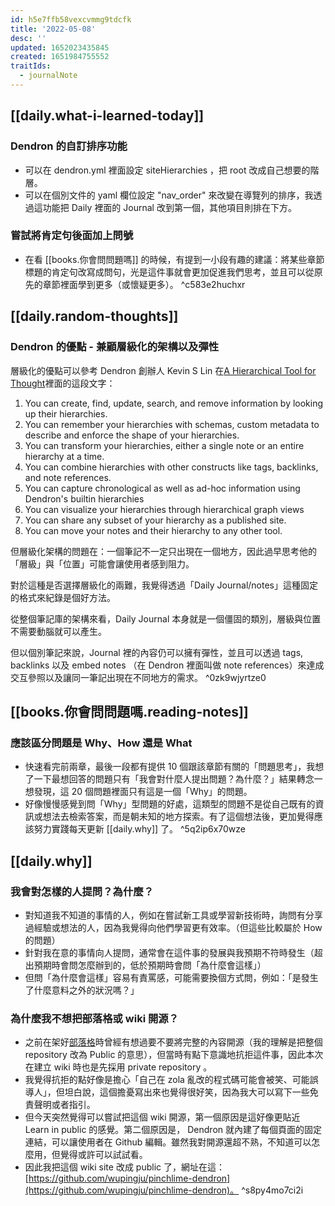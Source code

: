 ```yaml
---
id: h5e7ffb58vexcvmmg9tdcfk
title: '2022-05-08'
desc: ''
updated: 1652023435845
created: 1651984755552
traitIds:
  - journalNote
---
```


## [[daily.what-i-learned-today]]

### Dendron 的自訂排序功能
- 可以在 dendron.yml 裡面設定 siteHierarchies ，把 root 改成自己想要的階層。
- 可以在個別文件的 yaml 欄位設定 "nav_order" 來改變在導覽列的排序，我透過這功能把 Daily 裡面的 Journal 改到第一個，其他項目則排在下方。

### 嘗試將肯定句後面加上問號
- 在看 [[books.你會問問題嗎]] 的時候，有提到一小段有趣的建議：將某些章節標題的肯定句改寫成問句，光是這件事就會更加促進我們思考，並且可以從原先的章節裡面學到更多（或懷疑更多）。 ^c583e2huchxr

## [[daily.random-thoughts]]

### Dendron 的優點 - 兼顧層級化的架構以及彈性

層級化的優點可以參考 Dendron 創辦人 Kevin S Lin 在[A Hierarchical Tool for Thought](https://www.kevinslin.com/notes/127a3230-4484-433a-b97f-178679564207/)裡面的這段文字：

> 
1. You can create, find, update, search, and remove information by looking up their hierarchies.
2. You can remember your hierarchies with schemas, custom metadata to describe and enforce the shape of your hierarchies.
3. You can transform your hierarchies, either a single note or an entire hierarchy at a time.
4. You can combine hierarchies with other constructs like tags, backlinks, and note references.
5. You can capture chronological as well as ad-hoc information using Dendron's builtin hierarchies
6. You can visualize your hierarchies through hierarchical graph views
7. You can share any subset of your hierarchy as a published site.
8. You can move your notes and their hierarchy to any other tool.

但層級化架構的問題在：一個筆記不一定只出現在一個地方，因此過早思考他的「層級」與「位置」可能會讓使用者感到阻力。

對於這種是否選擇層級化的兩難，我覺得透過「Daily Journal/notes」這種固定的格式來紀錄是個好方法。

從整個筆記庫的架構來看，Daily Journal 本身就是一個僵固的類別，層級與位置不需要動腦就可以產生。

但以個別筆記來說，Journal 裡的內容仍可以擁有彈性，並且可以透過 tags, backlinks 以及 embed notes （在 Dendron 裡面叫做 note references）來達成交互參照以及讓同一筆記出現在不同地方的需求。 ^0zk9wjyrtze0

## [[books.你會問問題嗎.reading-notes]]

### 應該區分問題是 Why、How 還是 What
- 快速看完前兩章，最後一段都有提供 10 個跟該章節有關的「問題思考」，我想了一下最想回答的問題只有「我會對什麼人提出問題？為什麼？」結果轉念一想發現，這 20 個問題裡面只有這是一個「Why」的問題。
- 好像慢慢感覺到問「Why」型問題的好處，這類型的問題不是從自己既有的資訊或想法去檢索答案，而是朝未知的地方探索。有了這個想法後，更加覺得應該努力實踐每天更新 [[daily.why]] 了。 ^5q2ip6x70wze

## [[daily.why]]

### 我會對怎樣的人提問？為什麼？
- 對知道我不知道的事情的人，例如在嘗試新工具或學習新技術時，詢問有分享過經驗或想法的人，因為我覺得向他們學習更有效率。（但這些比較屬於 How 的問題）
- 針對我在意的事情向人提問，通常會在這件事的發展與我預期不符時發生（超出預期時會問怎麼辦到的，低於預期時會問「為什麼會這樣」）
- 但問「為什麼會這樣」容易有責罵感，可能需要換個方式問，例如：「是發生了什麼意料之外的狀況嗎？」

### 為什麼我不想把部落格或 wiki 開源？
- 之前在架好[部落格](https://pinchlime.com)時曾經有想過要不要將完整的內容開源（我的理解是把整個 repository 改為 Public 的意思），但當時有點下意識地抗拒這件事，因此本次在建立 wiki 時也是先採用 private repository 。
- 我覺得抗拒的點好像是擔心「自己在 zola 亂改的程式碼可能會被笑、可能誤導人」，但坦白說，這個擔憂寫出來也覺得很好笑，因為我大可以寫下一些免責聲明或者指引。
- 但今天突然覺得可以嘗試把這個 wiki 開源，第一個原因是這好像更貼近 Learn in public 的感覺。第二個原因是， Dendron 就內建了每個頁面的固定連結，可以讓使用者在 Github 編輯。雖然我對開源還超不熟，不知道可以怎麼用，但覺得或許可以試試看。
- 因此我把這個 wiki site 改成 public 了，網址在這： [https://github.com/wupingju/pinchlime-dendron](https://github.com/wupingju/pinchlime-dendron)。 ^s8py4mo7ci2i
